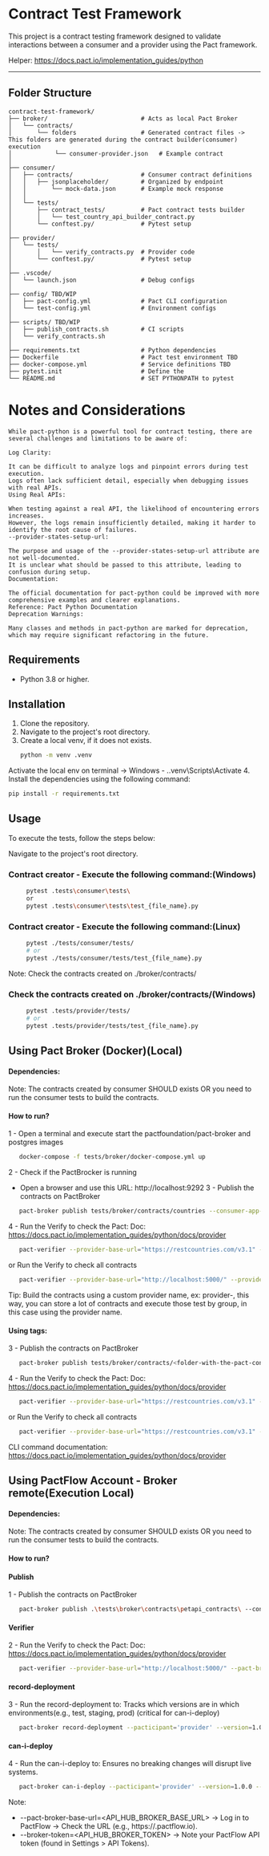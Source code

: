 # Contract Test Framework

This project is a contract testing framework designed to validate interactions between a consumer and a provider using the Pact framework.

Helper: https://docs.pact.io/implementation_guides/python

---

## Folder Structure

```
contract-test-framework/
├── broker/                          # Acts as local Pact Broker
│   └── contracts/                   
│       └── folders                  # Generated contract files -> This folders are generated during the contract builder(consumer) execution
│            └── consumer-provider.json   # Example contract
│
├── consumer/
│   ├── contracts/                   # Consumer contract definitions
│   │   ├── jsonplaceholder/         # Organized by endpoint
│   │       └── mock-data.json       # Example mock response
│   │
│   └── tests/
│       ├── contract_tests/          # Pact contract tests builder
│       │   └── test_country_api_builder_contract.py
│       └── conftest.py/             # Pytest setup
│
├── provider/
│   └── tests/
│       │   └── verify_contracts.py  # Provider code
│       └── conftest.py/             # Pytest setup
│
├── .vscode/
│   └── launch.json                  # Debug configs
│
├── config/ TBD/WIP
│   ├── pact-config.yml              # Pact CLI configuration
│   └── test-config.yml              # Environment configs
│
├── scripts/ TBD/WIP
│   ├── publish_contracts.sh         # CI scripts
│   └── verify_contracts.sh
│
├── requirements.txt                 # Python dependencies
├── Dockerfile                       # Pact test environment TBD
├── docker-compose.yml               # Service definitions TBD
├── pytest.init                      # Define the 
└── README.md                        # SET PYTHONPATH to pytest
```

# Notes and Considerations
```
While pact-python is a powerful tool for contract testing, there are several challenges and limitations to be aware of:

Log Clarity:

It can be difficult to analyze logs and pinpoint errors during test execution.
Logs often lack sufficient detail, especially when debugging issues with real APIs.
Using Real APIs:

When testing against a real API, the likelihood of encountering errors increases.
However, the logs remain insufficiently detailed, making it harder to identify the root cause of failures.
--provider-states-setup-url:

The purpose and usage of the --provider-states-setup-url attribute are not well-documented.
It is unclear what should be passed to this attribute, leading to confusion during setup.
Documentation:

The official documentation for pact-python could be improved with more comprehensive examples and clearer explanations.
Reference: Pact Python Documentation
Deprecation Warnings:

Many classes and methods in pact-python are marked for deprecation, which may require significant refactoring in the future.

```

## Requirements

- Python 3.8 or higher.

## Installation

1. Clone the repository.
2. Navigate to the project's root directory.
3. Create a local venv, if it does not exists.
   ```bash
   python -m venv .venv
   ```
  Activate the local env on terminal -> Windows - .\.venv\Scripts\Activate
4. Install the dependencies using the following command:

   ```bash
   pip install -r requirements.txt
   ```
## Usage
To execute the tests, follow the steps below:

Navigate to the project's root directory.

### Contract creator - Execute the following command:(Windows)
   ```bash
        pytest .tests\consumer\tests\
        or 
        pytest .tests\consumer\tests\test_{file_name}.py
   ```

### Contract creator - Execute the following command:(Linux)
   ```bash
        pytest ./tests/consumer/tests/
        # or
        pytest ./tests/consumer/tests/test_{file_name}.py
   ```

Note: Check the contracts created on ./broker/contracts/

### Check the contracts created on ./broker/contracts/(Windows)

   ```bash
        pytest .tests/provider/tests/
        # or
        pytest .tests/provider/tests/test_{file_name}.py
   ```

## Using Pact Broker (Docker)(Local)

#### Dependencies:
Note: The contracts created by consumer SHOULD exists OR you need to run the consumer tests to build the contracts.

#### How to run?

1 - Open a terminal and execute start the pactfoundation/pact-broker and postgres images
   ```bash
      docker-compose -f tests/broker/docker-compose.yml up
   ```
2 - Check if the PactBrocker is running
   - Open a browser and use this URL: http://localhost:9292
3 - Publish the contracts on PactBroker
   ```bash
      pact-broker publish tests/broker/contracts/countries --consumer-app-version=1.0.0 --broker-base-url=http://localhost:9292 --tag=dev
   ```
4 - Run the Verify to check the Pact: Doc: https://docs.pact.io/implementation_guides/python/docs/provider
   ```bash
      pact-verifier --provider-base-url="https://restcountries.com/v3.1" --provider-app-version="1.0.0" --pact-url=http://localhost:9292/pacts/provider/<provider-value-inside-the-contract>/consumer/<consumer-value-inside-the-contract>/latest --publish-verification-results --enable-pending
   ```
   or 
   Run the Verify to check all contracts
   ```bash
      pact-verifier --provider-base-url="http://localhost:5000/" --provider-app-version="1.0.0" --pact-broker-url=http://localhost:9292 --provider="provider" --publish-verification-results --enable-pending 
   ```
Tip: Build the contracts using a custom provider name, ex: provider-<your api name>, this way, you can store a lot of contracts and execute those test by group, in this case using the provider name.

#### Using tags:
3 - Publish the contracts on PactBroker
   ```bash
      pact-broker publish tests/broker/contracts/<folder-with-the-pact-contracts> --consumer-app-version=1.0.1 --broker-base-url=http://localhost:9292 --tag=dev
   ```
4 - Run the Verify to check the Pact: Doc: https://docs.pact.io/implementation_guides/python/docs/provider
   ```bash
      pact-verifier --provider-base-url="https://restcountries.com/v3.1" --provider-app-version="1.0.1" --pact-url=http://localhost:9292/pacts/provider/<provider-value-inside-the-contract>/consumer/<consumer-value-inside-the-contract>/dev --publish-verification-results --enable-pending
   ```
   or 
   Run the Verify to check all contracts
   ```bash
      pact-verifier --provider-base-url="https://restcountries.com/v3.1" --provider-app-version="1.0.1" --pact-broker-url=http://localhost:9292 --provider="provider" --publish-verification-results --enable-pending --consumer-version-tag=dev --provider-version-tag=dev
   ```
CLI command documentation: https://docs.pact.io/implementation_guides/python/docs/provider

## Using PactFlow Account - Broker remote(Execution Local)

#### Dependencies:
Note: The contracts created by consumer SHOULD exists OR you need to run the consumer tests to build the contracts.

#### How to run?

#### Publish
1 - Publish the contracts on PactBroker
   ```bash
      pact-broker publish .\tests\broker\contracts\petapi_contracts\ --consumer-app-version=1.0.0 --broker-base-url=API_HUB_BROKER_BASE_URL --broker-token=API_HUB_BROKER_TOKEN --tag=dev
   ```
#### Verifier
2 - Run the Verify to check the Pact: Doc: https://docs.pact.io/implementation_guides/python/docs/provider
   ```bash
      pact-verifier --provider-base-url="http://localhost:5000/" --pact-broker-url=API_HUB_BROKER_BASE_URL --pact-broker-token=API_HUB_BROKER_TOKEN --provider-app-version="1.0.0" --provider="provider" --publish-verification-results --enable-pending
   ```
#### record-deployment
3 - Run the record-deployment to: Tracks which versions are in which environments(e.g., test, staging, prod) (critical for can-i-deploy)
   ```bash
      pact-broker record-deployment --pacticipant='provider' --version=1.0.0 --environment=test --broker-base-url=API_HUB_BROKER_BASE_URL --broker-token=API_HUB_BROKER_TOKEN

   ```
#### can-i-deploy
4 - Run the can-i-deploy to: Ensures no breaking changes will disrupt live systems.
   ```bash
      pact-broker can-i-deploy --pacticipant='provider' --version=1.0.0 --environment=test --broker-base-url=API_HUB_BROKER_BASE_URL --broker-token=API_HUB_BROKER_TOKEN
   ```

Note:
 - --pact-broker-base-url=<API_HUB_BROKER_BASE_URL> -> Log in to PactFlow → Check the URL (e.g., https://<your-org>.pactflow.io).
 - --broker-token=<API_HUB_BROKER_TOKEN> -> Note your PactFlow API token (found in Settings > API Tokens).